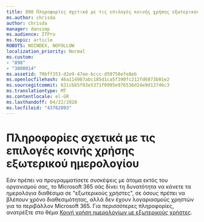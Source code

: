 ```yaml
---
title: 898 Πληροφορίες σχετικά με τις επιλογές κοινής χρήσης εξωτερικού ημερολογίου
ms.author: chrisda
author: chrisda
manager: dansimp
ms.audience: ITPro
ms.topic: article
ROBOTS: NOINDEX, NOFOLLOW
localization_priority: Normal
ms.custom:
- "898"
- "3800014"
ms.assetid: 70bff353-d2e9-47ee-bccc-d59758efe8eb
ms.openlocfilehash: 46a114987abc185d1ca5f390fc212fd6873b01e2
ms.sourcegitcommit: 631cbb5f03e5371f0995e976536d24e9d13746c3
ms.translationtype: MT
ms.contentlocale: el-GR
ms.lasthandoff: 04/22/2020
ms.locfileid: "43762893"
---
```

# <a name="learn-about-external-calendar-sharing-options"></a>Πληροφορίες σχετικά με τις επιλογές κοινής χρήσης εξωτερικού ημερολογίου

Εάν πρέπει να προγραμματίσετε συσκέψεις με άτομα εκτός του οργανισμού σας, το Microsoft 365 σάς δίνει τη δυνατότητα να κάνετε τα ημερολόγια διαθέσιμα σε "εξωτερικούς χρήστες", σε όσους πρέπει να βλέπουν χρόνο διαθεσιμότητας, αλλά δεν έχουν λογαριασμούς χρηστών για το περιβάλλον Microsoft 365. Για περισσότερες πληροφορίες, ανατρέξτε στο θέμα [Κοινή χρήση ημερολογίων με εξωτερικούς χρήστες](https://docs.microsoft.com/office365/admin/manage/share-calendars-with-external-users).
